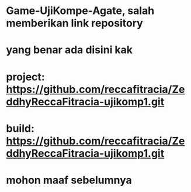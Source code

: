 # Game-UjiKompe-Agate, salah memberikan link repository
# yang benar ada disini kak 
# project: https://github.com/reccafitracia/ZeddhyReccaFitracia-ujikomp1.git
# build: https://github.com/reccafitracia/ZeddhyReccaFitracia-ujikomp1.git
# mohon maaf sebelumnya 
